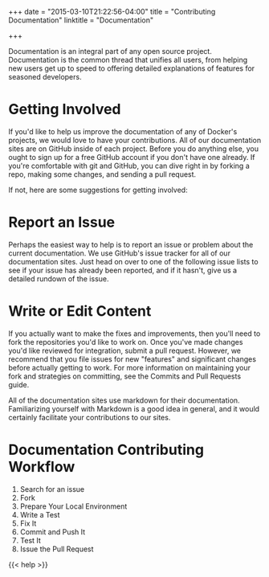 +++
date = "2015-03-10T21:22:56-04:00"
title = "Contributing Documentation"
linktitle = "Documentation"


+++

Documentation is an integral part of any open source project.
Documentation is the common thread that unifies all users, from helping
new users get up to speed to offering detailed explanations of features
for seasoned developers.

# Getting Involved

If you'd like to help us improve the documentation of any of Docker's
projects, we would love to have your contributions. All of our
documentation sites are on GitHub inside of each project. Before you do
anything else, you ought to sign up for a free GitHub account if you
don't have one already. If you're comfortable with git and GitHub, you
can dive right in by forking a repo, making some changes, and sending a
pull request. 

If not, here are some suggestions for getting involved:

# Report an Issue

Perhaps the easiest way to help is to report an issue or problem about
the current documentation. We use GitHub's issue tracker for all of our
documentation sites. Just head on over to one of the following issue
lists to see if your issue has already been reported, and if it hasn't,
give us a detailed rundown of the issue.

# Write or Edit Content

If you actually want to make the fixes and improvements, then you'll
need to fork the repositories you'd like to work on. Once you've made
changes you'd like reviewed for integration, submit a pull request.
However, we recommend that you file issues for new "features" and
significant changes before actually getting to work. For more
information on maintaining your fork and strategies on committing, see
the Commits and Pull Requests guide.

All of the documentation sites use markdown for their documentation.
Familiarizing yourself with Markdown is a good idea in general, and it
would certainly facilitate your contributions to our sites.

# Documentation Contributing Workflow

1. Search for an issue
2. Fork
3. Prepare Your Local Environment
4. Write a Test
5. Fix It
6. Commit and Push It
7. Test It
8. Issue the Pull Request


{{< help >}}
